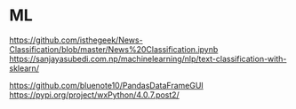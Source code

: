 # ML

https://github.com/isthegeek/News-Classification/blob/master/News%20Classification.ipynb <br>
https://sanjayasubedi.com.np/machinelearning/nlp/text-classification-with-sklearn/ <br>


https://github.com/bluenote10/PandasDataFrameGUI <br>
https://pypi.org/project/wxPython/4.0.7.post2/ <br>
